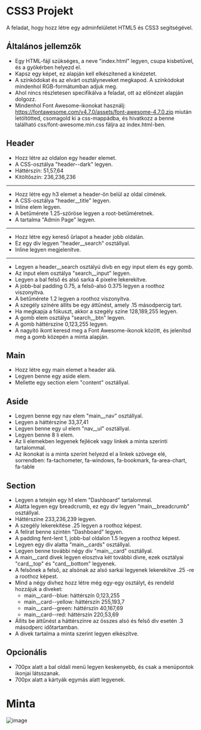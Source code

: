 # CSS3 Projekt
A feladat, hogy hozz létre egy adminfelületet HTML5 és CSS3 segítségével.

## Általános jellemzők

- Egy HTML-fájl szükséges, a neve "index.html" legyen, csupa kisbetűvel, és a gyökérben helyezd el.
- Kapsz egy képet, ez alapján kell elkészítened a kinézetet.
- A színkódokat és az elvárt osztályneveket megkapod. A színkódokat mindenhol RGB-formátumban adjuk meg.
- Ahol nincs részletesen specifikálva a feladat, ott az előnézet alapján dolgozz.
- Mindenhol Font Awesome-ikonokat használj:
https://fontawesome.com/v4.7.0/assets/font-awesome-4.7.0.zip
miután letöltötted, csomagold ki a css-mappádba, és hivatkozz a benne található css/font-awesome.min.css fáljra az index.html-ben.

## Header   
- Hozz létre az oldalon egy header elemet.
- A CSS-osztálya "header--dark" legyen.
- Háttérszín: 51,57,64
- Kitöltőszín: 236,236,236
---
- Hozz létre egy h3 elemet a header-ön belül az oldal címének.
- A CSS-osztálya "header__title" legyen.
- Inline elem legyen.
- A betűmérete 1.25-szöröse legyen a root-betűméretnek.
- A tartalma "Admin Page" legyen.
---
- Hozz létre egy kereső űrlapot a header jobb oldalán.
- Ez egy div legyen "header__search" osztállyal.
- Inline legyen megjelenítve.
---
- Legyen a header__search osztályú divb en egy input elem és egy gomb.
- Az input elem osztálya "search__input" legyen.
- Legyen a bal felső és alsó sarka 4 pixelre lekerekítve.
- A jobb-bal padding 0.75, a felső-alsó 0.375 legyen a roothoz viszonyítva.
- A betűmérete 1.2 legyen a roothoz viszonyítva.
- A szegély színére állíts be egy áttűnést, amely .15 másodpercig tart.
- Ha megkapja a fókuszt, akkor a szegély színe 128,189,255 legyen.
- A gomb elem osztálya "search__btn" legyen.
- A gomb háttérszíne 0,123,255 legyen.
- A nagyító ikont keresd meg a Font Awesome-ikonok között, és jelenítsd meg a gomb közepén a minta alapján.

## Main
- Hozz létre egy main elemet a header alá. 
- Legyen benne egy aside elem.
- Mellette egy section elem "content" osztállyal.

## Aside
- Legyen benne egy nav elem "main__nav" osztállyal.
- Legyen a háttérszíne 33,37,41
- Legyen benne egy ul elem "nav__ul" osztállyal.
- Legyen benne 8 li elem.
- Az li elemekben legyenek fejlécek vagy linkek a minta szerinti tartalommal.
- Az ikonokat is a minta szerint helyezd el a linkek szövege elé, sorrendben:
fa-tachometer, fa-windows, fa-bookmark, fa-area-chart, fa-table

## Section
- Legyen a tetején egy h1 elem "Dashboard" tartalommal.
- Alatta legyen egy breadcrumb, ez egy div legyen "main__breadcrumb" osztállyal.
- Háttérszíne 233,236,239 legyen.
- A szegély lekerekítése .25 legyen a roothoz képest.
- A felirat benne szintén "Dashboard" legyen.
- A padding fent-lent 1, jobb-bal oldalon 1.5 legyen a roothoz képest.
- Legyen egy div alatta "main__cards" osztállyal.
- Legyen benne további négy div "main__card" osztállyal.
- A main__card divek legyen elosztva két további divre, ezek osztályai "card__top" és "card__bottom" legyenek.
- A felsőnek a felső, az alsónak az alsó sarkai legyenek lekerekítve .25 -re a roothoz képest.
- Mind a négy divhez hozz létre még egy-egy osztályt, és rendeld hozzájuk a diveket:
   - main__card--blue: háttérszín 0,123,255
   - main__card--yellow: háttérszín 255,193,7
   - main__card--green: háttérszín 40,167,69
   - main__card--red: háttérszín 220,53,69
- Állíts be áttűnést a háttérszínre az összes alsó és felső div esetén .3 másodperc időtartamban.
- A divek tartalma a minta szerint legyen elkészítve.   

## Opcionális
- 700px alatt a bal oldali menü legyen keskenyebb, és csak a menüpontok ikonjai látsszanak.
- 700px alatt a kártyák egymás alatt legyenek.   

# Minta
![image](https://user-images.githubusercontent.com/68642008/182177865-54a911fa-4115-49a2-afe1-d45e8107cb5f.png)
